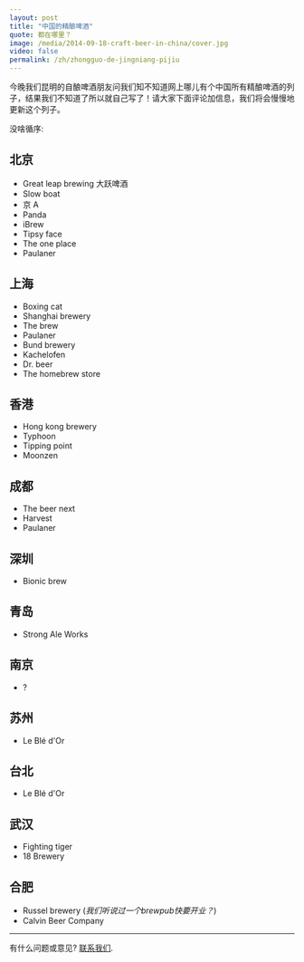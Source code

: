 ```yaml
---
layout: post
title: "中国的精酿啤酒"
quote: 都在哪里？
image: /media/2014-09-18-craft-beer-in-china/cover.jpg
video: false
permalink: /zh/zhongguo-de-jingniang-pijiu
---
```


今晚我们昆明的自酿啤酒朋友问我们知不知道网上哪儿有个中国所有精酿啤酒的列子，结果我们不知道了所以就自己写了！请大家下面评论加信息，我们将会慢慢地更新这个列子。

没啥循序:

## 北京

- Great leap brewing 大跃啤酒
- Slow boat
- 京 A
- Panda
- iBrew
- Tipsy face
- The one place
- Paulaner

## 上海

- Boxing cat
- Shanghai brewery
- The brew
- Paulaner
- Bund brewery
- Kachelofen
- Dr. beer
- The homebrew store

## 香港

- Hong kong brewery
- Typhoon
- Tipping point
- Moonzen

## 成都

- The beer next
- Harvest
- Paulaner

## 深圳

- Bionic brew

## 青岛

- Strong Ale Works

## 南京

- ?

## 苏州

- Le Blé d'Or

## 台北

- Le Blé d'Or

## 武汉

- Fighting tiger
- 18 Brewery

## 合肥

- Russel brewery (_我们听说过一个brewpub快要开业？_)
- Calvin Beer Company

-----
有什么问题或意见? [联系我们](mailto:hello@kunmingbeer.org).